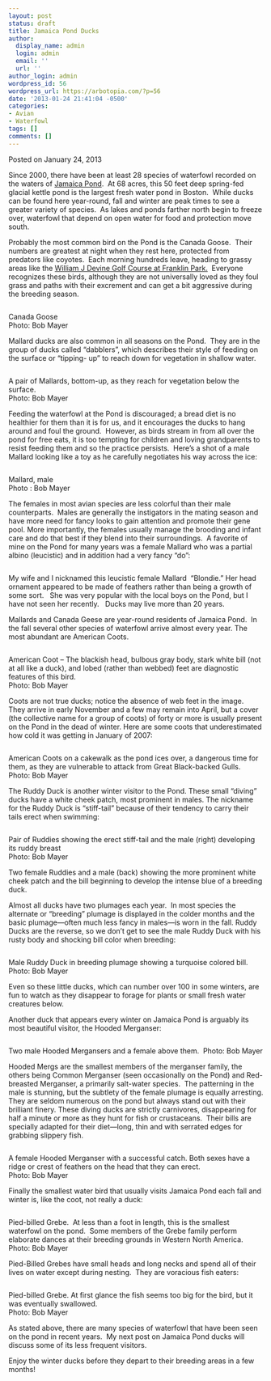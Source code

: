 ```yaml
---
layout: post
status: draft
title: Jamaica Pond Ducks
author:
  display_name: admin
  login: admin
  email: ''
  url: ''
author_login: admin
wordpress_id: 56
wordpress_url: https://arbotopia.com/?p=56
date: '2013-01-24 21:41:04 -0500'
categories:
- Avian
- Waterfowl
tags: []
comments: []
---
```




<p>Posted on January 24, 2013</a></p>





<p>Since 2000, there have been at least 28 species of waterfowl recorded on the waters of&nbsp;<a href="https://en.wikipedia.org/wiki/Jamaica_Pond">Jamaica Pond</a>.&nbsp; At 68 acres, this 50 feet deep spring-fed glacial kettle pond is the largest fresh water pond in Boston.&nbsp; While ducks can be found here year-round, fall and winter are peak times to see a greater variety of species.&nbsp; As lakes and ponds farther north begin to freeze over, waterfowl that depend on open water for food and protection move south.</p>





<p>Probably the most common bird on the Pond is the Canada Goose.&nbsp; Their numbers are greatest at night when they rest here, protected from predators like coyotes.&nbsp; Each morning hundreds leave, heading to grassy areas like the&nbsp;<a rel="noreferrer noopener" aria-label="Probably the most common bird on the Pond is the Canada Goose.&nbsp; Their numbers are greatest at night when they rest here, protected from predators like coyotes.&nbsp; Each morning hundreds leave, heading to grassy areas like the&nbsp;William J Devine Golf Course at Franklin Park.&nbsp; Everyone recognizes these birds, although they are not universally loved as they foul grass and paths with their excrement and can get a bit aggressive during the breeding season. (opens in a new tab)" href="https://en.wikipedia.org/wiki/William_J._Devine_Memorial_Golf_Course" target="_blank">William J Devine Golf Course at Franklin Park.</a>&nbsp; Everyone recognizes these birds, although they are not universally loved as they foul grass and paths with their excrement and can get a bit aggressive during the breeding season.</p>


<p><!-- wp:image {"id":269} --></p>
 <img src="/images/2018/11/IMG_3396.jpg" alt="" class="wp-image-269"/>





<p>Canada Goose<br>Photo: Bob Mayer</p>





<p>Mallard ducks are also common in all seasons on the Pond.&nbsp; They are in the group of ducks called &ldquo;dabblers&rdquo;, which describes their style of feeding on the surface or &ldquo;tipping- up&rdquo; to reach down for vegetation in shallow water.</p>


<p><!-- wp:image {"id":270} --></p>
 <img src="/images/2018/11/P3090003.jpg" alt="" class="wp-image-270"/>





<p>A pair of Mallards, bottom-up, as they reach for vegetation below the surface.<br>Photo: Bob Mayer</p>





<p>Feeding the waterfowl at the Pond is discouraged; a bread diet is no healthier for them than it is for us, and it encourages the ducks to hang around and foul the ground.&nbsp;&nbsp;However, as birds stream in from all over the pond for free eats, it is too tempting for children and loving grandparents to resist feeding them and so the practice persists.&nbsp; Here&rsquo;s a shot of a male Mallard looking like a toy as he carefully negotiates his way across the ice:</p>


<p><!-- wp:image {"id":271} --></p>
 <img src="/images/2018/11/Mallard-decoy.jpg" alt="" class="wp-image-271"/>





<p>Mallard, male<br>Photo : Bob Mayer</p>





<p>The females in most avian species are less colorful than their male counterparts.&nbsp; Males are generally the instigators in the mating season and have more need for fancy looks to gain attention and promote their gene pool. More importantly, the females usually manage the brooding and infant care and do that best if they blend into their surroundings.&nbsp; A favorite of mine on the Pond for many years was a female Mallard who was a partial albino (leucistic) and in addition had a very fancy &ldquo;do&rdquo;:</p>


<p><!-- wp:image {"id":272} --></p>
 <img src="/images/2018/11/P1010006.jpg" alt="" class="wp-image-272"/>





<p>My wife and I nicknamed this leucistic female Mallard&nbsp; &ldquo;Blondie.&rdquo; Her head ornament appeared to be made of feathers rather than being a growth of some sort. &nbsp; She was very popular with the local boys on the Pond, but I have not seen her recently.&nbsp;&nbsp; Ducks may live more than 20 years.</p>





<p>Mallards and Canada Geese are year-round residents of Jamaica Pond.&nbsp; In the fall several other species of waterfowl arrive almost every year. The most abundant are American Coots.</p>


<p><!-- wp:image {"id":57} --></p>
 <img src="/images/2018/11/image.jpeg" alt="" class="wp-image-57"/>





<p>American Coot &ndash; The blackish head, bulbous gray body, stark white bill (not at all like a duck), and lobed (rather than webbed) feet are diagnostic features of this bird.<br>Photo: Bob Mayer</p>





<p>Coots are not true ducks; notice the absence of web feet in the image.&nbsp; They arrive in early November and a few may remain into April, but a cover (the collective name for a group of coots) of forty or more is usually present on the Pond in the dead of winter. Here are some coots that underestimated how cold it was getting in January of 2007:</p>


<p><!-- wp:image {"id":273} --></p>
 <img src="/images/2018/11/P1130205.jpg" alt="" class="wp-image-273"/>





<p>American Coots on a cakewalk as the pond ices over, a dangerous time for them, as they are vulnerable to attack from Great Black-backed Gulls.<br>Photo: Bob Mayer</p>





<p>The Ruddy Duck is another winter visitor to the Pond. These small &ldquo;diving&rdquo; ducks have a white cheek patch, most prominent in males. The nickname for the Ruddy Duck is &ldquo;stiff-tail&rdquo; because of their tendency to carry their tails erect when swimming:</p>


<p><!-- wp:image {"id":274} --></p>
 <img src="/images/2018/11/P1030575.jpg" alt="" class="wp-image-274"/>





<p>Pair of Ruddies showing the erect stiff-tail and the male (right) developing its ruddy breast<br>Photo: Bob Mayer</p>


<p><!-- wp:image {"id":275} --></p>
 <img src="/images/2018/11/P1030573.jpg" alt="" class="wp-image-275"/><br />
<figcaption>Two female Ruddies and a male (back) showing the more prominent white cheek patch and the bill beginning to develop the intense blue of a breeding duck.</figcaption>






<p>Almost all ducks have two&nbsp;plumages each year.&nbsp; In most species the alternate or &ldquo;breeding&rdquo; plumage is displayed in the colder months and the basic plumage&mdash;often much less fancy in males&mdash;is worn in the fall. Ruddy Ducks are the reverse, so we don&rsquo;t get to see the male Ruddy Duck with his rusty body and shocking bill color when breeding:</p>


<p><!-- wp:image {"id":276} --></p>
 <img src="/images/2018/11/P1160589.jpg" alt="" class="wp-image-276"/>





<p>Male Ruddy Duck in breeding plumage showing a turquoise colored bill.&nbsp; <br>Photo: Bob Mayer</p>





<p>Even so these little ducks, which can number over 100 in some winters, are fun to watch as they disappear to forage for plants or small fresh water creatures below.</p>





<p>Another duck that appears every winter on Jamaica Pond is arguably its most beautiful visitor, the Hooded Merganser:</p>


<p><!-- wp:image {"id":277} --></p>
 <img src="/images/2018/11/P1030595.jpg" alt="" class="wp-image-277"/>





<p>Two male Hooded Mergansers and a female above them.&nbsp; Photo: Bob Mayer</p>





<p>Hooded Mergs are the smallest members of the merganser family, the others being Common Merganser (seen occasionally on the Pond) and Red-breasted Merganser, a primarily salt-water species.&nbsp; The patterning in the male is stunning, but the subtlety of the female plumage is equally arresting. They are seldom numerous on the pond but always stand out with their brilliant finery. These diving ducks are strictly carnivores, disappearing for half a minute or more as they hunt for fish or crustaceans.&nbsp; Their bills are specially adapted for their diet&mdash;long, thin and with serrated edges for grabbing slippery fish.</p>


<p><!-- wp:image {"id":278} --></p>
 <img src="/images/2018/11/P1220480.jpg" alt="" class="wp-image-278"/>





<p>A female Hooded Merganser with a successful catch. Both sexes have a ridge or crest of feathers on the head that they can erect.<br>Photo: Bob Mayer</p>





<p>Finally the smallest water bird that usually visits Jamaica Pond each fall and winter is, like the coot, not really a duck:</p>


<p><!-- wp:image {"id":279} --></p>
 <img src="/images/2018/11/P1090216.jpg" alt="" class="wp-image-279"/>





<p>Pied-billed Grebe.&nbsp; At less than a foot in length, this is the smallest waterfowl on the pond.&nbsp; Some members of the Grebe family perform elaborate dances at their breeding grounds in Western North America.<br>Photo: Bob Mayer</p>





<p>Pied-Billed Grebes have small heads and long necks and spend all of their lives on water except during nesting.&nbsp; They are voracious fish eaters:</p>


<p><!-- wp:image {"id":283} --></p>
 <img src="/images/2018/11/P1170660-1.jpg" alt="" class="wp-image-283"/>





<p>Pied-billed Grebe. At first glance the fish seems too big for the bird, but it was eventually swallowed.<br>Photo: Bob Mayer</p>





<p>As stated above, there are many species of waterfowl that have been seen on the pond in recent years.&nbsp; My next post on Jamaica Pond ducks will discuss some of its less frequent visitors.</p>





<p>Enjoy the winter ducks before they depart to their breeding areas in a few months!<a href="https://web.archive.org/web/20150907112408/http://www.arbotopia.com/2013/01/#"><br></a></p>
